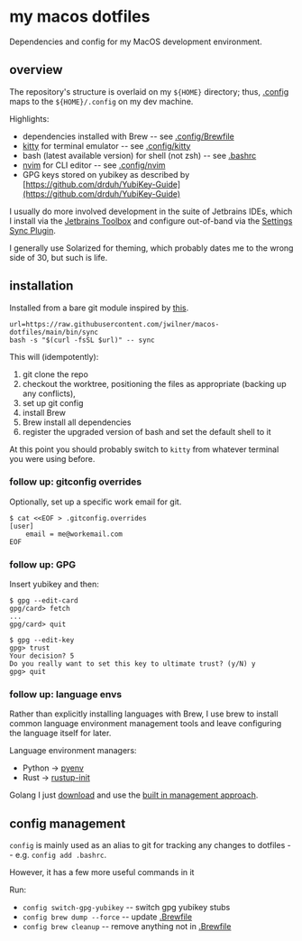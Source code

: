 # my macos dotfiles

Dependencies and config for my MacOS development environment.

## overview

The repository's structure is overlaid on my `${HOME}` directory; thus,
[.config](.config) maps to the `${HOME}/.config` on my dev machine.

Highlights:

- dependencies installed with Brew -- see [.config/Brewfile](.config/Brewfile)
- [kitty](https://sw.kovidgoyal.net/kitty/) for terminal emulator -- see
  [.config/kitty](.config/kitty)
- bash (latest available version) for shell (not zsh) -- see [.bashrc](.bashrc)
- [nvim](https://neovim.io/) for CLI editor -- see [.config/nvim](.config/nvim)
- GPG keys stored on yubikey as described by
[https://github.com/drduh/YubiKey-Guide](https://github.com/drduh/YubiKey-Guide)

I usually do more involved development in the suite of Jetbrains IDEs, which I
install via the [Jetbrains Toolbox](https://www.jetbrains.com/toolbox-app/) and
configure out-of-band via the
[Settings Sync Plugin](https://www.jetbrains.com/help/idea/sharing-your-ide-settings.html#IDE_settings_sync).

I generally use Solarized for theming, which probably dates me to the wrong side
of 30, but such is life.

## installation

Installed from a bare git module inspired by
[this](https://www.atlassian.com/git/tutorials/dotfiles).

```shell
url=https://raw.githubusercontent.com/jwilner/macos-dotfiles/main/bin/sync
bash -s "$(curl -fsSL $url)" -- sync
```

This will (idempotently):

1. git clone the repo
1. checkout the worktree, positioning the files as appropriate (backing up any
conflicts),
1. set up git config
1. install Brew
1. Brew install all dependencies
1. register the upgraded version of bash and set the default shell to it

At this point you should probably switch to `kitty` from whatever terminal you
were using before.

### follow up: gitconfig overrides

Optionally, set up a specific work email for git.

```shell
$ cat <<EOF > .gitconfig.overrides
[user]
    email = me@workemail.com
EOF
```

### follow up: GPG

Insert yubikey and then:

```shell
$ gpg --edit-card
gpg/card> fetch
...
gpg/card> quit

$ gpg --edit-key
gpg> trust
Your decision? 5
Do you really want to set this key to ultimate trust? (y/N) y
gpg> quit
```

### follow up: language envs

Rather than explicitly installing languages with Brew, I use brew to install common
language environment management tools and leave configuring the language itself
for later.

Language environment managers:

- Python -> [pyenv](https://github.com/pyenv/pyenv)
- Rust -> [rustup-init](https://github.com/rust-lang/rustup/blob/master/rustup-init.sh)

Golang I just [download](https://go.dev/dl/) and use the
[built in management approach](https://go.dev/doc/manage-install).

## config management

`config` is mainly used as an alias to git for tracking any changes to dotfiles
-- e.g. `config add .bashrc`.

However, it has a few more useful commands in it

Run:

- `config switch-gpg-yubikey` -- switch gpg yubikey stubs
- `config brew dump --force` -- update [.Brewfile](.Brewfile)
- `config brew cleanup` -- remove anything not in [.Brewfile](.Brewfile)
